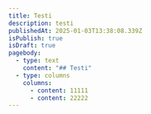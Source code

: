 ```yaml
---
title: Testi
description: testi
publishedAt: 2025-01-03T13:38:08.339Z
isPublish: true
isDraft: true
pagebody:
  - type: text
    content: "## T﻿esti"
  - type: columns
    columns:
      - content: 1﻿1111
      - content: 2﻿2222
---
```

